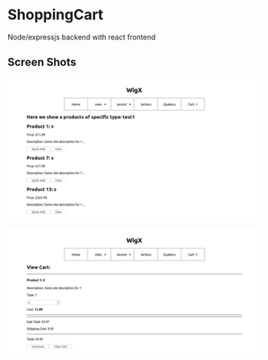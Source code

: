 # ShoppingCart
Node/expressjs backend with react frontend


## Screen Shots

![Image 1](screenshots/Pic1.png)

![Image 2](screenshots/Pic2.png)
